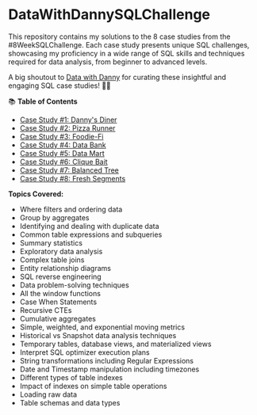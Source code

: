 # DataWithDannySQLChallenge

This repository contains my solutions to the 8 case studies from the #8WeekSQLChallenge. Each case study presents unique SQL challenges, showcasing my proficiency in a wide range of SQL skills and techniques required for data analysis, from beginner to advanced levels.

A big shoutout to [Data with Danny](https://8weeksqlchallenge.com/getting-started/) for curating these insightful and engaging SQL case studies! 👋🏻

📚 **Table of Contents**
- [Case Study #1: Danny's Diner](https://github.com/shrush2107/SQL-Case-Study/blob/main/Danny's_Dinner_Case_Study_1.md)
- [Case Study #2: Pizza Runner](#case-study-2-pizza-runner)
- [Case Study #3: Foodie-Fi](#case-study-3-foodie-fi)
- [Case Study #4: Data Bank](#case-study-4-data-bank)
- [Case Study #5: Data Mart](#case-study-5-data-mart)
- [Case Study #6: Clique Bait](#case-study-6-clique-bait)
- [Case Study #7: Balanced Tree](#case-study-7-balanced-tree)
- [Case Study #8: Fresh Segments](#case-study-8-fresh-segments)

**Topics Covered:**
- Where filters and ordering data
- Group by aggregates
- Identifying and dealing with duplicate data
- Common table expressions and subqueries
- Summary statistics
- Exploratory data analysis
- Complex table joins
- Entity relationship diagrams
- SQL reverse engineering
- Data problem-solving techniques
- All the window functions
- Case When Statements
- Recursive CTEs
- Cumulative aggregates
- Simple, weighted, and exponential moving metrics
- Historical vs Snapshot data analysis techniques
- Temporary tables, database views, and materialized views
- Interpret SQL optimizer execution plans
- String transformations including Regular Expressions
- Date and Timestamp manipulation including timezones
- Different types of table indexes
- Impact of indexes on simple table operations
- Loading raw data
- Table schemas and data types
